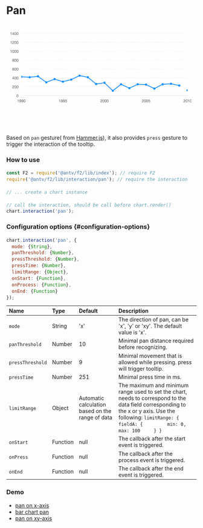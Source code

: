 # Pan

![](../../.gitbook/assets/pan.gif)

Based on `pan`  gesture\( from [Hammer.js](http://hammerjs.github.io/recognizer-pan/)\), it also provides `press`  gesture to trigger the interaction of the tooltip.

### How to use

```javascript
const F2 = require('@antv/f2/lib/index'); // require F2
require('@antv/f2/lib/interaction/pan'); // require the interaction

// ... create a chart instance

// call the interaction, should be call before chart.render()
chart.interaction('pan');
```

### Configuration options {#configuration-options}

```javascript
chart.interaction('pan', {
  mode: {String}, 
  panThreshold: {Number}, 
  pressThreshold: {Number},
  pressTime: {Number},
  limitRange: {Object},
  onStart: {Function},
  onProcess: {Function},
  onEnd: {Function}
});
```

| Name | Type | Default | Description |
| :--- | :--- | :--- | :--- |
| `mode` | String | 'x' | The direction of pan, can be 'x', 'y' or 'xy'. The default value is 'x'. |
| `panThreshold` | Number | 10 | Minimal pan distance required before recognizing. |
| `pressThreshold` | Number | 9 | Minimal movement that is allowed while pressing. press will trigger tooltip. |
| `pressTime` | Number | 251 | Minimal press time in ms. |
| `limitRange` | Object | Automatic calculation based on the range of data | The maximum and minimum range used to set the chart, needs to correspond to the data field corresponding to the x or y axis. Use the following: `limitRange: {     fieldA: {         min: 0,         max: 100     } }`   |
| `onStart` | Function | null | The callback after the start event is triggered. |
| `onPress` | Function | null | The callback after the process event is triggered. |
| `onEnd` | Function | null | The callback after the end event is triggered. |

### Demo

* [pan on x-axis](https://antv.alipay.com/zh-cn/f2/3.x/demo/interaction/x-pan.html)
* [bar chart pan](https://antv.alipay.com/zh-cn/f2/3.x/demo/interaction/steps-pan.html)
* [pan on xy-axis](https://antv.alipay.com/zh-cn/f2/3.x/demo/interaction/xy-pinch-pan.html)

